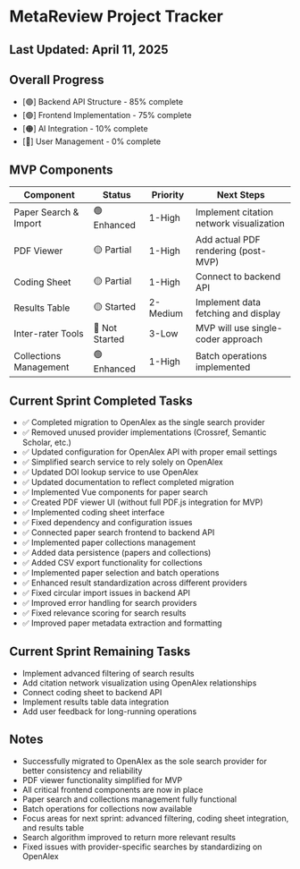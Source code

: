 # MetaReview Project Tracker

## Last Updated: April 11, 2025

## Overall Progress
- [🟢] Backend API Structure - 85% complete
- [🟢] Frontend Implementation - 75% complete 
- [🟠] AI Integration - 10% complete
- [🔴] User Management - 0% complete

## MVP Components
| Component | Status | Priority | Next Steps |
|-----------|--------|----------|-----------|
| Paper Search & Import | 🟢 Enhanced | 1-High | Implement citation network visualization |
| PDF Viewer | 🟡 Partial | 1-High | Add actual PDF rendering (post-MVP) |
| Coding Sheet | 🟡 Partial | 1-High | Connect to backend API |
| Results Table | 🟡 Started | 2-Medium | Implement data fetching and display |
| Inter-rater Tools | 🔴 Not Started | 3-Low | MVP will use single-coder approach |
| Collections Management | 🟢 Enhanced | 1-High | Batch operations implemented |

## Current Sprint Completed Tasks
- ✅ Completed migration to OpenAlex as the single search provider
- ✅ Removed unused provider implementations (Crossref, Semantic Scholar, etc.)
- ✅ Updated configuration for OpenAlex API with proper email settings
- ✅ Simplified search service to rely solely on OpenAlex
- ✅ Updated DOI lookup service to use OpenAlex
- ✅ Updated documentation to reflect completed migration
- ✅ Implemented Vue components for paper search
- ✅ Created PDF viewer UI (without full PDF.js integration for MVP)
- ✅ Implemented coding sheet interface
- ✅ Fixed dependency and configuration issues
- ✅ Connected paper search frontend to backend API
- ✅ Implemented paper collections management
- ✅ Added data persistence (papers and collections)
- ✅ Added CSV export functionality for collections
- ✅ Implemented paper selection and batch operations
- ✅ Enhanced result standardization across different providers
- ✅ Fixed circular import issues in backend API
- ✅ Improved error handling for search providers
- ✅ Fixed relevance scoring for search results
- ✅ Improved paper metadata extraction and formatting

## Current Sprint Remaining Tasks
- Implement advanced filtering of search results
- Add citation network visualization using OpenAlex relationships
- Connect coding sheet to backend API
- Implement results table data integration
- Add user feedback for long-running operations

## Notes
- Successfully migrated to OpenAlex as the sole search provider for better consistency and reliability
- PDF viewer functionality simplified for MVP
- All critical frontend components are now in place
- Paper search and collections management fully functional
- Batch operations for collections now available
- Focus areas for next sprint: advanced filtering, coding sheet integration, and results table
- Search algorithm improved to return more relevant results
- Fixed issues with provider-specific searches by standardizing on OpenAlex